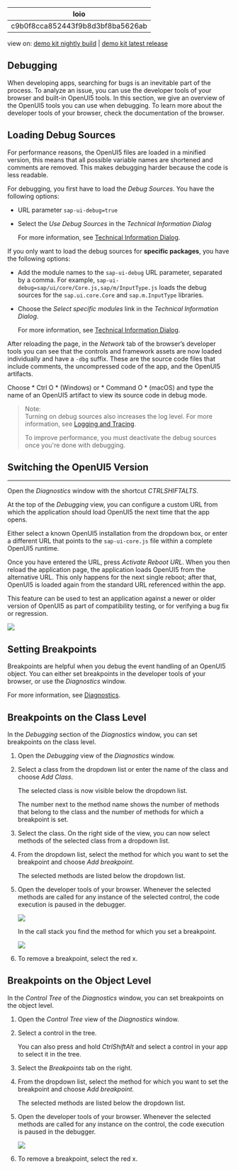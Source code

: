 <!-- loioc9b0f8cca852443f9b8d3bf8ba5626ab -->

| loio |
| -----|
| c9b0f8cca852443f9b8d3bf8ba5626ab |

<div id="loio">

view on: [demo kit nightly build](https://openui5nightly.hana.ondemand.com/#/topic/c9b0f8cca852443f9b8d3bf8ba5626ab) | [demo kit latest release](https://openui5.hana.ondemand.com/#/topic/c9b0f8cca852443f9b8d3bf8ba5626ab)</div>

## Debugging

When developing apps, searching for bugs is an inevitable part of the process. To analyze an issue, you can use the developer tools of your browser and built-in OpenUI5 tools. In this section, we give an overview of the OpenUI5 tools you can use when debugging. To learn more about the developer tools of your browser, check the documentation of the browser.

 <a name="loioc9b0f8cca852443f9b8d3bf8ba5626ab loio1ed4b5f9f18848b1badee9b72d4ac261__loio1ed4b5f9f18848b1badee9b72d4ac261"/>

<!-- loio1ed4b5f9f18848b1badee9b72d4ac261 -->

## Loading Debug Sources

For performance reasons, the OpenUI5 files are loaded in a minified version, this means that all possible variable names are shortened and comments are removed. This makes debugging harder because the code is less readable.

For debugging, you first have to load the *Debug Sources*. You have the following options:

-   URL parameter `sap-ui-debug=true`

-   Select the *Use Debug Sources* in the *Technical Information Dialog*

    For more information, see [Technical Information Dialog](Technical_Information_Dialog_616a3ef.md#loio616a3ef07f554e20a3adf749c11f64e9).


If you only want to load the debug sources for **specific packages**, you have the following options:

-   Add the module names to the `sap-ui-debug` URL parameter, separated by a comma. For example, `sap-ui-debug=sap/ui/core/Core.js,sap/m/InputType.js` loads the debug sources for the `sap.ui.core.Core` and `sap.m.InputType` libraries.

-   Choose the *Select specific modules* link in the *Technical Information Dialog*.

    For more information, see [Technical Information Dialog](Technical_Information_Dialog_616a3ef.md#loio616a3ef07f554e20a3adf749c11f64e9).


After reloading the page, in the *Network* tab of the browser’s developer tools you can see that the controls and framework assets are now loaded individually and have a `-dbg` suffix. These are the source code files that include comments, the uncompressed code of the app, and the OpenUI5 artifacts.

Choose * Ctrl O * \(Windows\) or * Command O * \(macOS\) and type the name of an OpenUI5 artifact to view its source code in debug mode.

> Note:  
> Turning on debug sources also increases the log level. For more information, see [Logging and Tracing](Logging_and_Tracing_9f4d62c.md).
> 
> To improve performance, you must deactivate the debug sources once you're done with debugging.

<a name="loioc9b0f8cca852443f9b8d3bf8ba5626ab loioc57cb1c50c584fb1930d8da5f709b3ba__loioc57cb1c50c584fb1930d8da5f709b3ba"/>

<!-- loioc57cb1c50c584fb1930d8da5f709b3ba -->

## Switching the OpenUI5 Version

***

Open the *Diagnostics* window with the shortcut *CTRLSHIFTALTS*.

At the top of the *Debugging* view, you can configure a custom URL from which the application should load OpenUI5 the next time that the app opens.

Either select a known OpenUI5 installation from the dropdown box, or enter a different URL that points to the `sap-ui-core.js` file within a complete OpenUI5 runtime.

Once you have entered the URL, press *Activate Reboot URL*. When you then reload the application page, the application loads OpenUI5 from the alternative URL. This only happens for the next single reboot; after that, OpenUI5 is loaded again from the standard URL referenced within the app.

This feature can be used to test an application against a newer or older version of OpenUI5 as part of compatibility testing, or for verifying a bug fix or regression.

![](loio64d3bfdd0f784ae68030208523452899_LowRes.png)

 <a name="loioc9b0f8cca852443f9b8d3bf8ba5626ab loio9d57287c155741e7ad15f42736605ffa__loio9d57287c155741e7ad15f42736605ffa"/>

<!-- loio9d57287c155741e7ad15f42736605ffa -->

## Setting Breakpoints

Breakpoints are helpful when you debug the event handling of an OpenUI5 object. You can either set breakpoints in the developer tools of your browser, or use the *Diagnostics* window.

For more information, see [Diagnostics](Diagnostics_6ec18e8.md#loio6ec18e80b0ce47f290bc2645b0cc86e6).

 <a name="loioc9b0f8cca852443f9b8d3bf8ba5626ab loio549150aa11cf432780c1801a6e2dc3c4__loio549150aa11cf432780c1801a6e2dc3c4"/>

<!-- loio549150aa11cf432780c1801a6e2dc3c4 -->

## Breakpoints on the Class Level

In the *Debugging* section of the *Diagnostics* window, you can set breakpoints on the class level.

1.  Open the *Debugging* view of the *Diagnostics* window.

2.  Select a class from the dropdown list or enter the name of the class and choose *Add Class*.

    The selected class is now visible below the dropdown list.

    The number next to the method name shows the number of methods that belong to the class and the number of methods for which a breakpoint is set.

3.  Select the class. On the right side of the view, you can now select methods of the selected class from a dropdown list.

4.  From the dropdown list, select the method for which you want to set the breakpoint and choose *Add breakpoint*.

    The selected methods are listed below the dropdown list.

5.  Open the developer tools of your browser. Whenever the selected methods are called for any instance of the selected control, the code execution is paused in the debugger.

    ![](loiof54ea7bfedff4501959df91b53697579_LowRes.png)

    In the call stack you find the method for which you set a breakpoint.

    ![](loio862249d44d7c478cb7be1abb033115bd_LowRes.png)

6.  To remove a breakpoint, select the red x.


 <a name="loioc9b0f8cca852443f9b8d3bf8ba5626ab loiob691c4e7e970484991007a4e30fcd6d0__loiob691c4e7e970484991007a4e30fcd6d0"/>

<!-- loiob691c4e7e970484991007a4e30fcd6d0 -->

## Breakpoints on the Object Level

In the *Control Tree* of the *Diagnostics* window, you can set breakpoints on the object level.

1.  Open the *Control Tree* view of the *Diagnostics* window.

2.  Select a control in the tree.

    You can also press and hold *CtrlShiftAlt* and select a control in your app to select it in the tree.

3.  Select the *Breakpoints* tab on the right.

4.  From the dropdown list, select the method for which you want to set the breakpoint and choose *Add breakpoint*.

    The selected methods are listed below the dropdown list.

5.  Open the developer tools of your browser. Whenever the selected methods are called for any instance on the control, the code execution is paused in the debugger.

    ![](loioecd173835d854d65877e2be9ebc1f08f_LowRes.png)

6.  To remove a breakpoint, select the red x.


